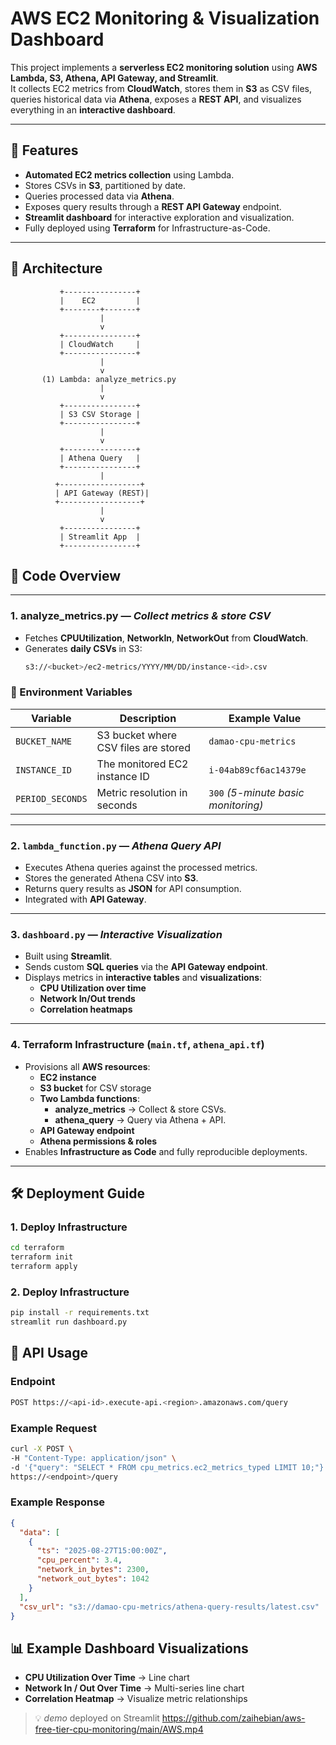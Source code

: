 # **AWS EC2 Monitoring & Visualization Dashboard**

This project implements a **serverless EC2 monitoring solution** using **AWS Lambda, S3, Athena, API Gateway, and Streamlit**.  
It collects EC2 metrics from **CloudWatch**, stores them in **S3** as CSV files, queries historical data via **Athena**, exposes a **REST API**, and visualizes everything in an **interactive dashboard**.

---

## **📌 Features**
- **Automated EC2 metrics collection** using Lambda.
- Stores CSVs in **S3**, partitioned by date.
- Queries processed data via **Athena**.
- Exposes query results through a **REST API Gateway** endpoint.
- **Streamlit dashboard** for interactive exploration and visualization.
- Fully deployed using **Terraform** for Infrastructure-as-Code.

---

## **📐 Architecture**

```plaintext
           +----------------+
           |    EC2         |
           +--------+-------+
                    |
                    v
           +----------------+
           | CloudWatch     |
           +----------------+
                    |
                    v
       (1) Lambda: analyze_metrics.py
                    |
                    v
           +----------------+
           | S3 CSV Storage |
           +----------------+
                    |
                    v
           +----------------+
           | Athena Query   |
           +----------------+
                    |
          +------------------+
          | API Gateway (REST)|
          +------------------+
                    |
                    v
           +----------------+
           | Streamlit App  |
           +----------------+
```

## 📄 Code Overview
---

### **1. analyze_metrics.py** — *Collect metrics & store CSV*
- Fetches **CPUUtilization**, **NetworkIn**, **NetworkOut** from **CloudWatch**.
- Generates **daily CSVs** in S3:
  ```bash
  s3://<bucket>/ec2-metrics/YYYY/MM/DD/instance-<id>.csv
### 🔧 Environment Variables

| Variable         | Description                          | Example Value                       |
|------------------|--------------------------------------|-------------------------------------|
| `BUCKET_NAME`    | S3 bucket where CSV files are stored | `damao-cpu-metrics`                |
| `INSTANCE_ID`    | The monitored EC2 instance ID        | `i-04ab89cf6ac14379e`              |
| `PERIOD_SECONDS` | Metric resolution in seconds         | `300` *(5-minute basic monitoring)* |

---

### **2. `lambda_function.py`** — *Athena Query API*
- Executes Athena queries against the processed metrics.
- Stores the generated Athena CSV into **S3**.
- Returns query results as **JSON** for API consumption.
- Integrated with **API Gateway**.

---

### **3. `dashboard.py`** — *Interactive Visualization*
- Built using **Streamlit**.
- Sends custom **SQL queries** via the **API Gateway endpoint**.
- Displays metrics in **interactive tables** and **visualizations**:
  - **CPU Utilization over time**
  - **Network In/Out trends**
  - **Correlation heatmaps**

---

### **4. Terraform Infrastructure (`main.tf`, `athena_api.tf`)**
- Provisions all **AWS resources**:
  - **EC2 instance**
  - **S3 bucket** for CSV storage
  - **Two Lambda functions**:
    - **analyze_metrics** → Collect & store CSVs.
    - **athena_query** → Query via Athena + API.
  - **API Gateway endpoint**
  - **Athena permissions & roles**
- Enables **Infrastructure as Code** and fully reproducible deployments.

---

## 🛠️ Deployment Guide

### **1. Deploy Infrastructure**

```bash
cd terraform
terraform init
terraform apply
````
### **2. Deploy Infrastructure**

```bash
pip install -r requirements.txt
streamlit run dashboard.py
```
## 📡 API Usage

### Endpoint

```bash
POST https://<api-id>.execute-api.<region>.amazonaws.com/query
```
### Example Request

``` bash
curl -X POST \
-H "Content-Type: application/json" \
-d '{"query": "SELECT * FROM cpu_metrics.ec2_metrics_typed LIMIT 10;"}' \
https://<endpoint>/query
```
### Example Response

``` json
{
  "data": [
    {
      "ts": "2025-08-27T15:00:00Z",
      "cpu_percent": 3.4,
      "network_in_bytes": 2300,
      "network_out_bytes": 1042
    }
  ],
  "csv_url": "s3://damao-cpu-metrics/athena-query-results/latest.csv"
}
```
## 📊 Example Dashboard Visualizations
- **CPU Utilization Over Time** → Line chart
- **Network In / Out Over Time** → Multi-series line chart
- **Correlation Heatmap** → Visualize metric relationships

> 💡 *demo* deployed on Streamlit
https://github.com/zaihebian/aws-free-tier-cpu-monitoring/main/AWS.mp4





